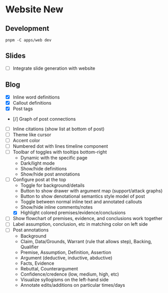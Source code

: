 # Website New

## Development

```
pnpm -C apps/web dev
```

## Slides

- [ ] Integrate slide generation with website

## Blog

- [x] Inline word definitions
- [x] Callout definitions
- [x] Post tags
- [/] Graph of post connections
- [ ] Inline citations (show list at bottom of post)
- [ ] Theme like cursor
- [ ] Accent color
- [ ] Numbered dot with lines timeline component
- [ ] Toolbar of toggles with tooltips bottom-right
  - Dynamic with the specific page
  - Dark/light mode
  - Show/hide definitions
  - Show/hide post annotations
- [ ] Configure post at the top
  - Toggle for background/details
  - Button to show drawer with argument map (support/attack graphs)
  - Button to show denotational semantics style model of post
  - Toggle between normal inline text and annotated callouts
  - Show/hide inline comments/notes
  - [x] Highlight colored premises/evidence/conclusions
- [ ] Show flowchart of premises, evidence, and conclusions work together
- [ ] Label assumption, conclusion, etc in matching color on left side
- [ ] Post annotations
  - Background
  - Claim, Data/Grounds, Warrant (rule that allows step), Backing, Qualifier
  - Premise, Assumption, Definition, Assertion
  - Argument (deductive, inductive, abductive)
  - Facts, Evidence
  - Rebuttal, Counterargument
  - Confidence/credence (low, medium, high, etc)
  - Visualize syllogisms on the left-hand side
  - Annotate edits/additions on particular times/days